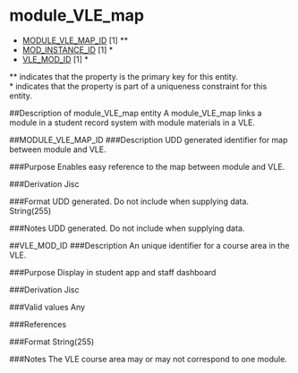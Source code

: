 # module_VLE_map

*  [MODULE_VLE_MAP_ID](#module_vle_map_id) [1] **
*  [MOD_INSTANCE_ID](module_instance.md#mod_instance_id) [1] *
*  [VLE_MOD_ID](#vle_mod_id) [1] *

\** indicates that the property is the primary key for this entity.  
\* indicates that the property is part of a uniqueness constraint for this entity.

##Description of module_VLE_map entity
A module_VLE_map links a module in a student record system with module materials in a VLE.

##MODULE_VLE_MAP_ID
###Description
UDD generated identifier for map between module and VLE. 

###Purpose
Enables easy reference to the map between module and VLE.

###Derivation
Jisc

###Format
UDD generated.  Do not include when supplying data.
String(255)

###Notes
UDD generated.  Do not include when supplying data.


##VLE_MOD_ID
###Description
An unique identifier for a course area in the VLE. 

###Purpose
Display in student app and staff dashboard

###Derivation
Jisc

###Valid values
Any

###References

###Format
String(255)

###Notes
The VLE course area may or may not correspond to one module.

